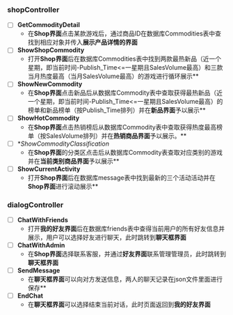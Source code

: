 ### shopController
- [ ] **GetCommodityDetail**
  - 在**Shop界面**点击某款游戏后，通过商品ID在数据库Commodities表中查找到相应对象并传入**展示产品详情的界面**
- [ ] **ShowShopCommodity**
  - 打开**Shop界面**后在数据库Commodities表中找到两款最热新品（近一个星期，即当前时间-Publish_Time<=一星期且SalesVolume最高）和三款当月热度最高（当月SalesVolume最高）的游戏进行循环展示**
- [ ] **ShowNewCommodity**
  - 在**Shop界面**点击新品后从数据库Commodity表中查取获得最热新品（近一个星期，即当前时间-Publish_Time<=一星期且SalesVolume最高）的榜单和新品榜单（按Publish_Time排列）并在**新品界面**予以展示**
- [ ] **ShowHotCommodity**
  - 在**Shop界面**点击热销榜后从数据库Commodity表中查取获得热度最高榜单（按SalesVolume排列）并在**热销商品界面**予以展示。**
- [ ] **ShowCommodityClassification*
  - 在**Shop界面**的分类区点击后从数据库Commodity表查取对应类别的游戏并在**当前类别商品界面**予以展示**
- [ ] **ShowCurrentActivity**
  - 打开**Shop界面**后在数据库message表中找到最新的三个活动活动并在**Shop界面**进行滚动展示**


### dialogController	
- [ ] **ChatWithFriends**
  - 打开**我的好友界面**后在数据库friends表中查得当前用户的所有好友信息并展示，用户可以选择好友进行聊天，此时跳转到**聊天框界面**
- [ ] **ChatWithAdmin**
  - 在**Shop界面**选择联系客服，并通过**好友界面**联系管理管理员，此时跳转到**聊天框界面**
- [ ] **SendMessage**
  - 在**聊天框界面**可以向对方发送信息，两人的聊天记录在json文件里面进行保存**
- [ ] **EndChat**
  - 在**聊天框界面**可以选择结束当前对话，此时页面返回到**我的好友界面**
